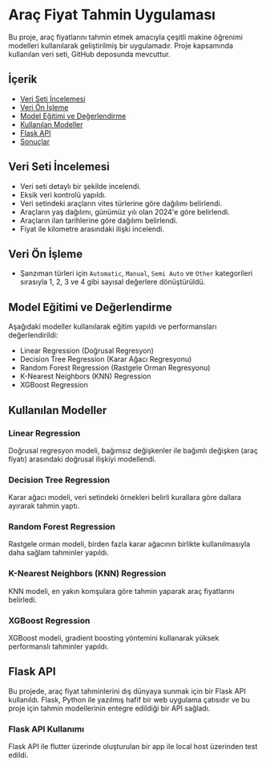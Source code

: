 # Araç Fiyat Tahmin Uygulaması

Bu proje, araç fiyatlarını tahmin etmek amacıyla çeşitli makine öğrenimi modelleri kullanılarak geliştirilmiş bir uygulamadır. Proje kapsamında kullanılan veri seti, GitHub deposunda mevcuttur.

## İçerik

- [Veri Seti İncelemesi](#veri-seti-incelemesi)
- [Veri Ön İşleme](#veri-ön-işleme)
- [Model Eğitimi ve Değerlendirme](#model-eğitimi-ve-değerlendirme)
- [Kullanılan Modeller](#kullanılan-modeller)
- [Flask API](#flask-api)
- [Sonuçlar](#sonuçlar)

## Veri Seti İncelemesi

- Veri seti detaylı bir şekilde incelendi.
- Eksik veri kontrolü yapıldı.
- Veri setindeki araçların vites türlerine göre dağılımı belirlendi.
- Araçların yaş dağılımı, günümüz yılı olan 2024'e göre belirlendi.
- Araçların ilan tarihlerine göre dağılımı belirlendi.
- Fiyat ile kilometre arasındaki ilişki incelendi.

## Veri Ön İşleme

- Şanzıman türleri için `Automatic`, `Manual`, `Semi Auto` ve `Other` kategorileri sırasıyla 1, 2, 3 ve 4 gibi sayısal değerlere dönüştürüldü.

## Model Eğitimi ve Değerlendirme

Aşağıdaki modeller kullanılarak eğitim yapıldı ve performansları değerlendirildi:

- Linear Regression (Doğrusal Regresyon)
- Decision Tree Regression (Karar Ağacı Regresyonu)
- Random Forest Regression (Rastgele Orman Regresyonu)
- K-Nearest Neighbors (KNN) Regression
- XGBoost Regression

## Kullanılan Modeller

### Linear Regression
Doğrusal regresyon modeli, bağımsız değişkenler ile bağımlı değişken (araç fiyatı) arasındaki doğrusal ilişkiyi modellendi.

### Decision Tree Regression
Karar ağacı modeli, veri setindeki örnekleri belirli kurallara göre dallara ayırarak tahmin yaptı.

### Random Forest Regression
Rastgele orman modeli, birden fazla karar ağacının birlikte kullanılmasıyla daha sağlam tahminler yapıldı.

### K-Nearest Neighbors (KNN) Regression
KNN modeli, en yakın komşulara göre tahmin yaparak araç fiyatlarını belirledi.

### XGBoost Regression
XGBoost modeli, gradient boosting yöntemini kullanarak yüksek performanslı tahminler yapıldı.

## Flask API

Bu projede, araç fiyat tahminlerini dış dünyaya sunmak için bir Flask API kullanıldı. Flask, Python ile yazılmış hafif bir web uygulama çatısıdır ve bu proje için tahmin modellerinin entegre edildiği bir API sağladı.

### Flask API Kullanımı

Flask API ile flutter üzerinde oluşturulan bir app ile local host üzerinden test edildi.
